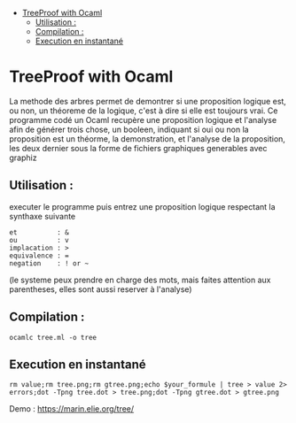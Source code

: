 - [TreeProof with Ocaml](#orgff37378)
  - [Utilisation :](#org83c5119)
  - [Compilation :](#orgb4acdab)
  - [Execution en instantané](#orgafdd388)


<a id="orgff37378"></a>

# TreeProof with Ocaml

La methode des arbres permet de demontrer si une proposition logique est, ou non, un théoreme de la logique, c'est à dire si elle est toujours vrai. Ce programme codé un Ocaml recupère une proposition logique et l'analyse afin de générer trois chose, un booleen, indiquant si oui ou non la proposition est un théorme, la demonstration, et l'analyse de la proposition, les deux dernier sous la forme de fichiers graphiques generables avec graphiz


<a id="org83c5119"></a>

## Utilisation :

executer le programme puis entrez une proposition logique respectant la synthaxe suivante

```
et          : & 
ou          : v 
implacation : > 
equivalence : = 
negation    : ! or ~
```

(le systeme peux prendre en charge des mots, mais faites attention aux parentheses, elles sont aussi reserver à l'analyse)


<a id="orgb4acdab"></a>

## Compilation :

```
ocamlc tree.ml -o tree
```


<a id="orgafdd388"></a>

## Execution en instantané

```
rm value;rm tree.png;rm gtree.png;echo $your_formule | tree > value 2> errors;dot -Tpng tree.dot > tree.png;dot -Tpng gtree.dot > gtree.png
```

Demo : <https://marin.elie.org/tree/>